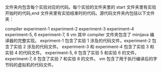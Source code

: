 文件夹内包含每个实验对应的代码。每个实验的文件夹里的 start 文件夹里有实验开始时的代码,end 文件夹里有实验结束时的代码。源代码文件夹内包括以下文件夹：

compiler
experiment-1
experiment-2
experiment-3
experiment-4
experiment-5, 6
experiment-7, 8
vm
其中 compiler 文件夹包含了 minijava 编译器的完整实现。 expriment-1 包含了实验 1 涉及的代码文件，experiment-2 包含了实验 2 涉及的代码文件。 experiment-3 和 experiment-4 包含了实验 3 和 实验 4 的代码文件。 experiment-5, 6 包含了实验 5 和实验 6 的文件， experiment-7, 8 包含了实验 7 和实验 8 的文件。 vm 包含了用于执行编译后的字节码的虚拟机的代码文件。
